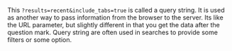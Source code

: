 <!--title={A Closer Look at Querying}-->

This `?results=recent&include_tabs=true` is called a query string. It is used as another way to pass information from the browser to the server. Its like the URL parameter, but slightly different in that you get the data after the question mark. Query string are often used in searches to provide some filters or some option. 